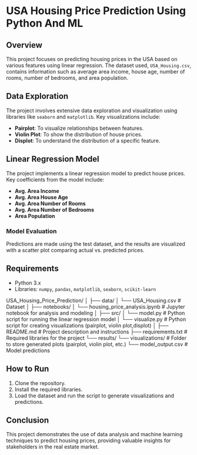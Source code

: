 # USA Housing Price Prediction Using Python And ML

## Overview
This project focuses on predicting housing prices in the USA based on various features using linear regression. The dataset used, `USA_Housing.csv`, contains information such as average area income, house age, number of rooms, number of bedrooms, and area population.

## Data Exploration
The project involves extensive data exploration and visualization using libraries like `seaborn` and `matplotlib`. Key visualizations include:
- **Pairplot**: To visualize relationships between features.
- **Violin Plot**: To show the distribution of house prices.
- **Displot**: To understand the distribution of a specific feature.

## Linear Regression Model
The project implements a linear regression model to predict house prices. Key coefficients from the model include:
- **Avg. Area Income**
- **Avg. Area House Age**
- **Avg. Area Number of Rooms**
- **Avg. Area Number of Bedrooms**
- **Area Population**

### Model Evaluation
Predictions are made using the test dataset, and the results are visualized with a scatter plot comparing actual vs. predicted prices.

## Requirements
- Python 3.x
- Libraries: `numpy`, `pandas`, `matplotlib`, `seaborn`, `scikit-learn`


USA_Housing_Price_Prediction/
│
├── data/
│   └── USA_Housing.csv           # Dataset
│
├── notebooks/
│   └── housing_price_analysis.ipynb  # Jupyter notebook for analysis and modeling
│
├── src/
│   └── model.py                  # Python script for running the linear regression model
│   └── visualize.py              # Python script for creating visualizations (pairplot, violin plot,displot)
│
├── README.md                     # Project description and instructions
├── requirements.txt              # Required libraries for the project
└── results/
    └── visualizations/           # Folder to store generated plots (pairplot, violin plot, etc.)
    └── model_output.csv          # Model predictions

## How to Run
1. Clone the repository.
2. Install the required libraries.
3. Load the dataset and run the script to generate visualizations and predictions.

## Conclusion
This project demonstrates the use of data analysis and machine learning techniques to predict housing prices, providing valuable insights for stakeholders in the real estate market.
